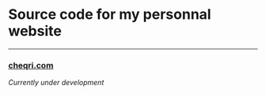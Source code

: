 # Source code for my personnal website
---

### [cheqri.com](www.cheqri.com)
*Currently under development* 

